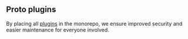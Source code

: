 ## Proto plugins

By placing all [plugins](https://moonrepo.dev/docs/proto/plugins) in the monorepo, we ensure improved security and easier maintenance for everyone involved.
